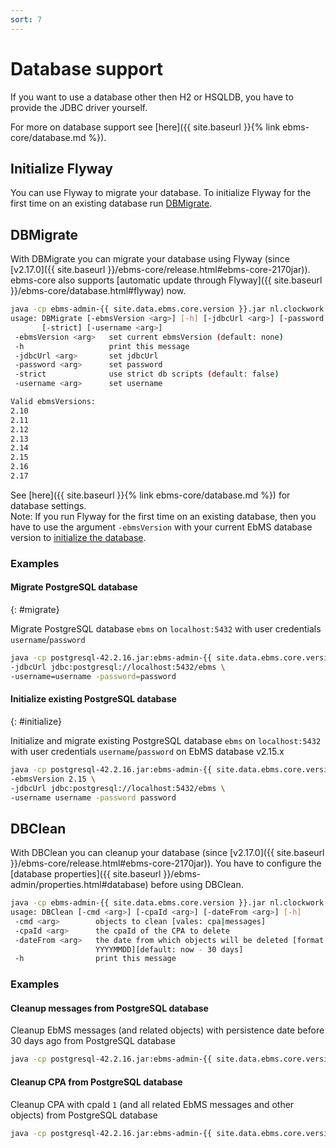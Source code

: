 ```yaml
---
sort: 7
---
```


# Database support

If you want to use a database other then H2 or HSQLDB, you have to provide the JDBC driver yourself.

For more on database support see [here]({{ site.baseurl }}{% link ebms-core/database.md %}).

## Initialize Flyway

You can use Flyway to migrate your database. To initialize Flyway for the first time on an existing database run [DBMigrate](#dbmigrate).

## DBMigrate

With DBMigrate you can migrate your database using Flyway (since [v2.17.0]({{ site.baseurl }}/ebms-core/release.html#ebms-core-2170jar)). ebms-core also supports [automatic update through Flyway]({{ site.baseurl }}/ebms-core/database.html#flyway) now.

```sh
java -cp ebms-admin-{{ site.data.ebms.core.version }}.jar nl.clockwork.ebms.admin.DBMigrate -h
usage: DBMigrate [-ebmsVersion <arg>] [-h] [-jdbcUrl <arg>] [-password <arg>]
       [-strict] [-username <arg>]
 -ebmsVersion <arg>   set current ebmsVersion (default: none)
 -h                   print this message
 -jdbcUrl <arg>       set jdbcUrl
 -password <arg>      set password
 -strict              use strict db scripts (default: false)
 -username <arg>      set username

Valid ebmsVersions:
2.10
2.11
2.12
2.13
2.14
2.15
2.16
2.17
```

See [here]({{ site.baseurl }}{% link ebms-core/database.md %}) for database settings.  
Note: If you run Flyway for the first time on an existing database, then you have to use the argument `-ebmsVersion` with your current EbMS database version to [initialize the database](#initialize).

### Examples

#### Migrate PostgreSQL database
{: #migrate}

Migrate PostgreSQL database `ebms` on `localhost:5432` with user credentials `username`/`password`

```sh
java -cp postgresql-42.2.16.jar:ebms-admin-{{ site.data.ebms.core.version }}.jar nl.clockwork.ebms.admin.DBMigrate \
-jdbcUrl jdbc:postgresql://localhost:5432/ebms \
-username=username -password=password
```

#### Initialize existing PostgreSQL database
{: #initialize}

Initialize and migrate existing PostgreSQL database `ebms` on `localhost:5432` with user credentials `username`/`password` on EbMS database v2.15.x

```sh
java -cp postgresql-42.2.16.jar:ebms-admin-{{ site.data.ebms.core.version }}.jar nl.clockwork.ebms.admin.DBMigrate \
-ebmsVersion 2.15 \
-jdbcUrl jdbc:postgresql://localhost:5432/ebms \
-username username -password password
```

## DBClean

With DBClean you can cleanup your database (since [v2.17.0]({{ site.baseurl }}/ebms-core/release.html#ebms-core-2170jar)). You have to configure the [database properties]({{ site.baseurl }}/ebms-admin/properties.html#database) before using DBClean.

```sh
java -cp ebms-admin-{{ site.data.ebms.core.version }}.jar nl.clockwork.ebms.admin.DBClean -h
usage: DBClean [-cmd <arg>] [-cpaId <arg>] [-dateFrom <arg>] [-h]
 -cmd <arg>        objects to clean [vales: cpa|messages]
 -cpaId <arg>      the cpaId of the CPA to delete
 -dateFrom <arg>   the date from which objects will be deleted [format:
                   YYYYMMDD][default: now - 30 days]
 -h                print this message
```

### Examples

#### Cleanup messages from PostgreSQL database

Cleanup EbMS messages (and related objects) with persistence date before 30 days ago from PostgreSQL database

```sh
java -cp postgresql-42.2.16.jar:ebms-admin-{{ site.data.ebms.core.version }}.jar nl.clockwork.ebms.admin.DBMigrate -cmd messages
```

#### Cleanup CPA from PostgreSQL database

Cleanup CPA with cpaId `1` (and all related EbMS messages and other objects) from PostgreSQL database

```sh
java -cp postgresql-42.2.16.jar:ebms-admin-{{ site.data.ebms.core.version }}.jar nl.clockwork.ebms.admin.DBMigrate -cmd cpa -cpaId=1
```

